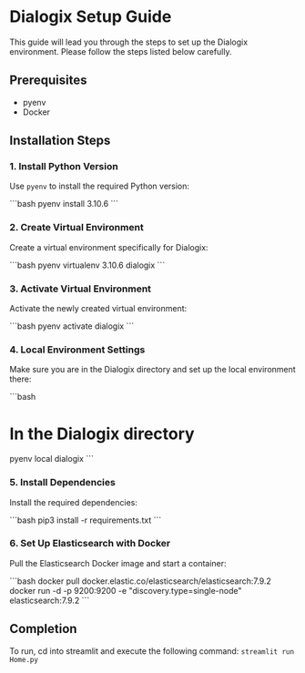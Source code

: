 # Dialogix Setup Guide

This guide will lead you through the steps to set up the Dialogix environment. Please follow the steps listed below carefully.

## Prerequisites

- pyenv
- Docker

## Installation Steps

### 1. Install Python Version

Use `pyenv` to install the required Python version:

\`\`\`bash
pyenv install 3.10.6
\`\`\`

### 2. Create Virtual Environment

Create a virtual environment specifically for Dialogix:

\`\`\`bash
pyenv virtualenv 3.10.6 dialogix
\`\`\`

### 3. Activate Virtual Environment

Activate the newly created virtual environment:

\`\`\`bash
pyenv activate dialogix
\`\`\`

### 4. Local Environment Settings

Make sure you are in the Dialogix directory and set up the local environment there:

\`\`\`bash
# In the Dialogix directory
pyenv local dialogix
\`\`\`

### 5. Install Dependencies

Install the required dependencies:

\`\`\`bash
pip3 install -r requirements.txt
\`\`\`

### 6. Set Up Elasticsearch with Docker

Pull the Elasticsearch Docker image and start a container:

\`\`\`bash
docker pull docker.elastic.co/elasticsearch/elasticsearch:7.9.2
docker run -d -p 9200:9200 -e "discovery.type=single-node" elasticsearch:7.9.2
\`\`\`

## Completion

To run, cd into streamlit and execute the following command: `streamlit run Home.py`
